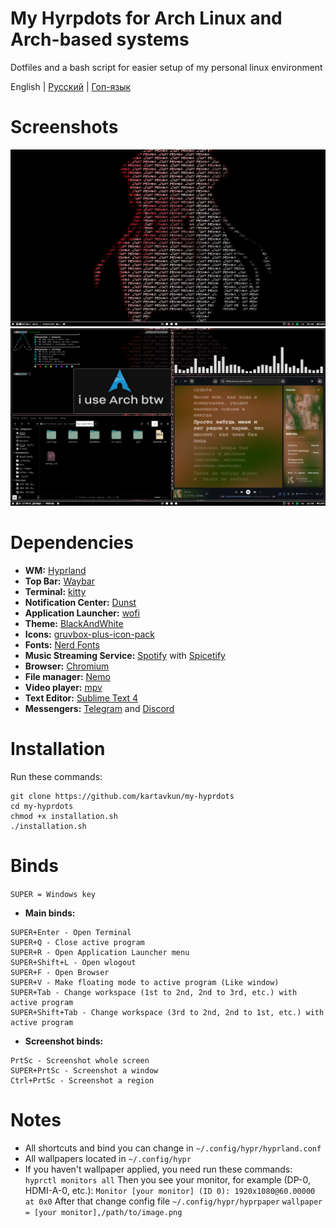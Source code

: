 # My Hyrpdots for Arch Linux and Arch-based systems
Dotfiles and a bash script for easier setup of my personal linux environment

English | [Русский](https://github.com/kartavkun/my-hyprdots-ru) | [Гоп-язык](https://github.com/kartavkun/my-hyprdots-ru/blob/main/README-YOPTA.md)


# Screenshots
![alt](/photos/w_out_apps.png)
![alt text](/photos/w_apps.png)

# Dependencies
- **WM:** [Hyprland](https://hyprland.org)
- **Top Bar:** [Waybar](https://github.com/Alexays/Waybar)
- **Terminal:** [kitty](https://github.com/kovidgoyal/kitty)
- **Notification Center:** [Dunst](https://dunst-project.org)
- **Application Launcher:** [wofi](https://sr.ht/~scoopta/wofi/)
- **Theme:** [BlackAndWhite](https://www.opencode.net/infinity64/blackandwhite-gtk)
- **Icons:** [gruvbox-plus-icon-pack](https://github.com/SylEleuth/gruvbox-plus-icon-pack)
- **Fonts:** [Nerd Fonts](https://github.com/ryanoasis/nerd-fonts)
- **Music Streaming Service:** [Spotify](https://spotify.com) with [Spicetify](https://spicetify.app)
- **Browser:** [Chromium](https://www.chromium.org/chromium-projects)
- **File manager:** [Nemo](https://github.com/linuxmint/nemo)
- **Video player:** [mpv](https://mpv.io)
- **Text Editor:** [Sublime Text 4](https://www.sublimetext.com)
- **Messengers:** [Telegram](https://desktop.telegram.org/) and [Discord](https://discord.com)

# Installation
Run these commands:
```
git clone https://github.com/kartavkun/my-hyprdots
cd my-hyprdots
chmod +x installation.sh
./installation.sh
``` 

# Binds
`SUPER = Windows key`
- **Main binds:**
```
SUPER+Enter - Open Terminal
SUPER+Q - Close active program
SUPER+R - Open Application Launcher menu
SUPER+Shift+L - Open wlogout
SUPER+F - Open Browser
SUPER+V - Make floating mode to active program (Like window)
SUPER+Tab - Change workspace (1st to 2nd, 2nd to 3rd, etc.) with active program
SUPER+Shift+Tab - Change workspace (3rd to 2nd, 2nd to 1st, etc.) with active program
```

- **Screenshot binds:**
```
PrtSc - Screenshot whole screen
SUPER+PrtSc - Screenshot a window
Ctrl+PrtSc - Screenshot a region
```

# Notes
- All shortcuts and bind you can change in `~/.config/hypr/hyprland.conf`
- All wallpapers located in `~/.config/hypr`
- If you haven't wallpaper applied, you need run these commands: 
`
hyprctl monitors all
`
Then you see your monitor, for example (DP-0, HDMI-A-0, etc.):
`
Monitor [your monitor] (ID 0):
	1920x1080@60.00000 at 0x0
`
After that change config file `~/.config/hypr/hyprpaper`
`
wallpaper = [your monitor],/path/to/image.png
`
